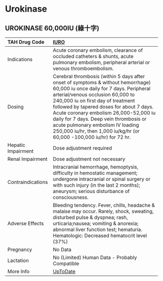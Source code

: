 # Urokinase

## UROKINASE 60,000IU (綠十字)

| TAH Drug Code      | [IURO](https://www.tahsda.org.tw/drugs/hissearch.php?drug_code=IURO)                                                                                                                                                                                                                                                                                                                                                                              |
|:-------------------|:--------------------------------------------------------------------------------------------------------------------------------------------------------------------------------------------------------------------------------------------------------------------------------------------------------------------------------------------------------------------------------------------------------------------------------------------------|
| Indications        | Acute coronary embolism, clearance of occluded catheters & shunts, acute pulmonary embolism, peripheral arterial or venous thromboembolism.                                                                                                                                                                                                                                                                                                       |
| Dosing             | Cerebral thrombosis (within 5 days after onset of symptoms & without hemorrhage) 60,000 iu once daily for 7 days. Peripheral arterial/venous occlusion 60,000 to 240,000 iu on first day of treatment followed by tapered doses for about 7 days. Acute coronary embolism 26,000-52,000 iu daily for 7 days. Deep vein thrombosis or acute pulmonary embolism IV loading 250,000 iu/hr, then 1,000 iu/kg/hr (or 60,000 -100,000 iu/hr) for 72 hr. |
| Hepatic Impairment | Dose adjustment required                                                                                                                                                                                                                                                                                                                                                                                                                          |
| Renal Impairment   | Dose adjustment not necessary                                                                                                                                                                                                                                                                                                                                                                                                                     |
| Contraindications  | Intracranial hemorrhage, hemoptysis, difficulty in hemostatic management; undergone intracranial or spinal surgery or with such injury (in the last 2 months); aneurysm; serious disturbance of consciousness.                                                                                                                                                                                                                                    |
| Adverse Effects    | Bleeding tendency. Fever, chills, headache & malaise may occur. Rarely, shock, sweating, disturbed pulse & dyspnea; rash, urticaria;nausea; vomiting & anorexia; abnormal liver function test; hematuria. Hematologic: Decreased hematocrit level (37%)                                                                                                                                                                                           |
| Pregnancy          | No Data                                                                                                                                                                                                                                                                                                                                                                                                                                           |
| Lactation          | No (Limited) Human Data - Probably Compatible                                                                                                                                                                                                                                                                                                                                                                                                     |
| More Info          | [UpToDate](https://www.uptodate.com/contents/urokinase-drug-information)                                                                                                                                                                                                                                                                                                                                                                          |

